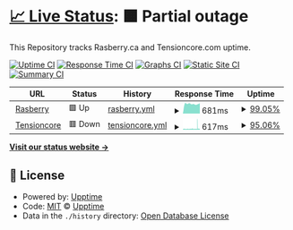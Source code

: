# [📈 Live Status](https://tensioncore.github.io/rasberry): <!--live status--> **🟧 Partial outage**

This Repository tracks Rasberry.ca and Tensioncore.com uptime.

[![Uptime CI](https://github.com/tensioncore/rasberry/workflows/Uptime%20CI/badge.svg)](https://github.com/tensioncore/rasberry/actions?query=workflow%3A%22Uptime+CI%22)
[![Response Time CI](https://github.com/tensioncore/rasberry/workflows/Response%20Time%20CI/badge.svg)](https://github.com/tensioncore/rasberry/actions?query=workflow%3A%22Response+Time+CI%22)
[![Graphs CI](https://github.com/tensioncore/rasberry/workflows/Graphs%20CI/badge.svg)](https://github.com/tensioncore/rasberry/actions?query=workflow%3A%22Graphs+CI%22)
[![Static Site CI](https://github.com/tensioncore/rasberry/workflows/Static%20Site%20CI/badge.svg)](https://github.com/tensioncore/rasberry/actions?query=workflow%3A%22Static+Site+CI%22)
[![Summary CI](https://github.com/tensioncore/rasberry/workflows/Summary%20CI/badge.svg)](https://github.com/tensioncore/rasberry/actions?query=workflow%3A%22Summary+CI%22)

<!--start: status pages-->
<!-- This summary is generated by Upptime (https://github.com/upptime/upptime) -->
<!-- Do not edit this manually, your changes will be overwritten -->
<!-- prettier-ignore -->
| URL | Status | History | Response Time | Uptime |
| --- | ------ | ------- | ------------- | ------ |
| <img alt="" src="https://icons.duckduckgo.com/ip3/rasberry.ca.ico" height="13"> [Rasberry](https://rasberry.ca) | 🟩 Up | [rasberry.yml](https://github.com/tensioncore/rasberry/commits/HEAD/history/rasberry.yml) | <details><summary><img alt="Response time graph" src="./graphs/rasberry/response-time-week.png" height="20"> 681ms</summary><br><a href="https://tensioncore.github.io/rasberry/history/rasberry"><img alt="Response time 700" src="https://img.shields.io/endpoint?url=https%3A%2F%2Fraw.githubusercontent.com%2Ftensioncore%2Frasberry%2FHEAD%2Fapi%2Frasberry%2Fresponse-time.json"></a><br><a href="https://tensioncore.github.io/rasberry/history/rasberry"><img alt="24-hour response time 724" src="https://img.shields.io/endpoint?url=https%3A%2F%2Fraw.githubusercontent.com%2Ftensioncore%2Frasberry%2FHEAD%2Fapi%2Frasberry%2Fresponse-time-day.json"></a><br><a href="https://tensioncore.github.io/rasberry/history/rasberry"><img alt="7-day response time 681" src="https://img.shields.io/endpoint?url=https%3A%2F%2Fraw.githubusercontent.com%2Ftensioncore%2Frasberry%2FHEAD%2Fapi%2Frasberry%2Fresponse-time-week.json"></a><br><a href="https://tensioncore.github.io/rasberry/history/rasberry"><img alt="30-day response time 902" src="https://img.shields.io/endpoint?url=https%3A%2F%2Fraw.githubusercontent.com%2Ftensioncore%2Frasberry%2FHEAD%2Fapi%2Frasberry%2Fresponse-time-month.json"></a><br><a href="https://tensioncore.github.io/rasberry/history/rasberry"><img alt="1-year response time 700" src="https://img.shields.io/endpoint?url=https%3A%2F%2Fraw.githubusercontent.com%2Ftensioncore%2Frasberry%2FHEAD%2Fapi%2Frasberry%2Fresponse-time-year.json"></a></details> | <details><summary><a href="https://tensioncore.github.io/rasberry/history/rasberry">99.05%</a></summary><a href="https://tensioncore.github.io/rasberry/history/rasberry"><img alt="All-time uptime 99.87%" src="https://img.shields.io/endpoint?url=https%3A%2F%2Fraw.githubusercontent.com%2Ftensioncore%2Frasberry%2FHEAD%2Fapi%2Frasberry%2Fuptime.json"></a><br><a href="https://tensioncore.github.io/rasberry/history/rasberry"><img alt="24-hour uptime 100.00%" src="https://img.shields.io/endpoint?url=https%3A%2F%2Fraw.githubusercontent.com%2Ftensioncore%2Frasberry%2FHEAD%2Fapi%2Frasberry%2Fuptime-day.json"></a><br><a href="https://tensioncore.github.io/rasberry/history/rasberry"><img alt="7-day uptime 99.05%" src="https://img.shields.io/endpoint?url=https%3A%2F%2Fraw.githubusercontent.com%2Ftensioncore%2Frasberry%2FHEAD%2Fapi%2Frasberry%2Fuptime-week.json"></a><br><a href="https://tensioncore.github.io/rasberry/history/rasberry"><img alt="30-day uptime 99.70%" src="https://img.shields.io/endpoint?url=https%3A%2F%2Fraw.githubusercontent.com%2Ftensioncore%2Frasberry%2FHEAD%2Fapi%2Frasberry%2Fuptime-month.json"></a><br><a href="https://tensioncore.github.io/rasberry/history/rasberry"><img alt="1-year uptime 99.87%" src="https://img.shields.io/endpoint?url=https%3A%2F%2Fraw.githubusercontent.com%2Ftensioncore%2Frasberry%2FHEAD%2Fapi%2Frasberry%2Fuptime-year.json"></a></details>
| <img alt="" src="https://icons.duckduckgo.com/ip3/tensioncore.com.ico" height="13"> [Tensioncore](https://tensioncore.com) | 🟥 Down | [tensioncore.yml](https://github.com/tensioncore/rasberry/commits/HEAD/history/tensioncore.yml) | <details><summary><img alt="Response time graph" src="./graphs/tensioncore/response-time-week.png" height="20"> 617ms</summary><br><a href="https://tensioncore.github.io/rasberry/history/tensioncore"><img alt="Response time 644" src="https://img.shields.io/endpoint?url=https%3A%2F%2Fraw.githubusercontent.com%2Ftensioncore%2Frasberry%2FHEAD%2Fapi%2Ftensioncore%2Fresponse-time.json"></a><br><a href="https://tensioncore.github.io/rasberry/history/tensioncore"><img alt="24-hour response time 554" src="https://img.shields.io/endpoint?url=https%3A%2F%2Fraw.githubusercontent.com%2Ftensioncore%2Frasberry%2FHEAD%2Fapi%2Ftensioncore%2Fresponse-time-day.json"></a><br><a href="https://tensioncore.github.io/rasberry/history/tensioncore"><img alt="7-day response time 617" src="https://img.shields.io/endpoint?url=https%3A%2F%2Fraw.githubusercontent.com%2Ftensioncore%2Frasberry%2FHEAD%2Fapi%2Ftensioncore%2Fresponse-time-week.json"></a><br><a href="https://tensioncore.github.io/rasberry/history/tensioncore"><img alt="30-day response time 559" src="https://img.shields.io/endpoint?url=https%3A%2F%2Fraw.githubusercontent.com%2Ftensioncore%2Frasberry%2FHEAD%2Fapi%2Ftensioncore%2Fresponse-time-month.json"></a><br><a href="https://tensioncore.github.io/rasberry/history/tensioncore"><img alt="1-year response time 644" src="https://img.shields.io/endpoint?url=https%3A%2F%2Fraw.githubusercontent.com%2Ftensioncore%2Frasberry%2FHEAD%2Fapi%2Ftensioncore%2Fresponse-time-year.json"></a></details> | <details><summary><a href="https://tensioncore.github.io/rasberry/history/tensioncore">95.06%</a></summary><a href="https://tensioncore.github.io/rasberry/history/tensioncore"><img alt="All-time uptime 97.68%" src="https://img.shields.io/endpoint?url=https%3A%2F%2Fraw.githubusercontent.com%2Ftensioncore%2Frasberry%2FHEAD%2Fapi%2Ftensioncore%2Fuptime.json"></a><br><a href="https://tensioncore.github.io/rasberry/history/tensioncore"><img alt="24-hour uptime 93.12%" src="https://img.shields.io/endpoint?url=https%3A%2F%2Fraw.githubusercontent.com%2Ftensioncore%2Frasberry%2FHEAD%2Fapi%2Ftensioncore%2Fuptime-day.json"></a><br><a href="https://tensioncore.github.io/rasberry/history/tensioncore"><img alt="7-day uptime 95.06%" src="https://img.shields.io/endpoint?url=https%3A%2F%2Fraw.githubusercontent.com%2Ftensioncore%2Frasberry%2FHEAD%2Fapi%2Ftensioncore%2Fuptime-week.json"></a><br><a href="https://tensioncore.github.io/rasberry/history/tensioncore"><img alt="30-day uptime 94.69%" src="https://img.shields.io/endpoint?url=https%3A%2F%2Fraw.githubusercontent.com%2Ftensioncore%2Frasberry%2FHEAD%2Fapi%2Ftensioncore%2Fuptime-month.json"></a><br><a href="https://tensioncore.github.io/rasberry/history/tensioncore"><img alt="1-year uptime 97.68%" src="https://img.shields.io/endpoint?url=https%3A%2F%2Fraw.githubusercontent.com%2Ftensioncore%2Frasberry%2FHEAD%2Fapi%2Ftensioncore%2Fuptime-year.json"></a></details>

<!--end: status pages-->

[**Visit our status website →**](https://tensioncore.github.io/rasberry)

## 📄 License

- Powered by: [Upptime](https://github.com/upptime/upptime)
- Code: [MIT](./LICENSE) © [Upptime](https://upptime.js.org)
- Data in the `./history` directory: [Open Database License](https://opendatacommons.org/licenses/odbl/1-0/)
